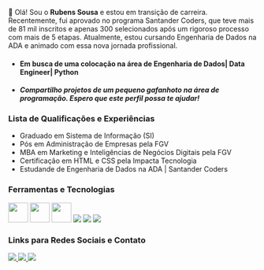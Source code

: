 
👋 Olá! Sou o **Rubens Sousa** e estou em transição de carreira. Recentemente, fui aprovado no programa Santander Coders, que teve mais de 81 mil inscritos e apenas 300 selecionados após um rigoroso processo com mais de 5 etapas. Atualmente, estou cursando Engenharia de Dados na ADA e animado com essa nova jornada profissional. 
 
 - #### Em busca de uma colocação na área de Engenharia de Dados| Data Engineer| Python
 - #### *Compartilho projetos de um pequeno gafanhoto na área de programação. Espero que este perfil possa te ajudar!*

### Lista de Qualificações e Experiências
- Graduado em Sistema de Informação (SI)
- Pós em Administração de Empresas pela FGV
- MBA em Marketing e Inteligências de Negócios Digitais pela FGV
- Certificação em HTML e CSS pela Impacta Tecnologia
- Estudande de Engenharia de Dados na ADA | Santander Coders

### Ferramentas e Tecnologias
<div>
      <img src="https://cdn.jsdelivr.net/gh/devicons/devicon/icons/github/github-original.svg" width="40" height="40"/>
      <img src="https://cdn.jsdelivr.net/gh/devicons/devicon/icons/git/git-original.svg" width="40" height="40"/>
      <img src="https://cdn.jsdelivr.net/gh/devicons/devicon/icons/python/python-original.svg" width="40" height="40"/>
      <img src="https://cdn.jsdelivr.net/npm/devicons@1.8.0/!PNG/mysql.png"/>
      <img src="https://img.shields.io/badge/html5-%23E34F26.svg?style=for-the-badge&logo=html5&logoColor=white"/>
      <img src="https://img.shields.io/badge/css3-%231572B6.svg?style=for-the-badge&logo=css3&logoColor=white"/>
</div>

### Links para Redes Sociais e Contato
<div align=""center"">
      <a href="https://www.linkedin.com/in/rubens-sousa-8841b175?utm_source=share&utm_campaign=share_via&utm_content=profile&utm_medium=android_app" target="_blank">
        <img src="https://img.shields.io/badge/linkedin-%230077B5.svg?style=for-the-badge&logo=linkedin&logoColor=white">
      </a>
      <a href="mailto: rubensousa.fgv@gmail.com" target="_blank">
        <img src="https://img.shields.io/badge/Gmail-D14836?style=for-the-badge&logo=gmail&logoColor=white">
      </a>
       <a href="https://github.com/rubens-sousa-2024/rubens-sousa-2024" target="_blank">
        <img src="https://img.shields.io/badge/github-%23121011.svg?style=for-the-badge&logo=github&logoColor=white">
      </a>    
</div>
<!---
rubens-sousa-2024/rubens-sousa-2024 is a ✨ special ✨ repository because its `README.md` (this file) appears on your GitHub profile.
You can click the Preview link to take a look at your changes.
--->

